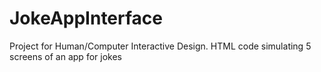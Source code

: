 # JokeAppInterface
Project for Human/Computer Interactive Design. HTML code simulating 5 screens of an app for jokes
